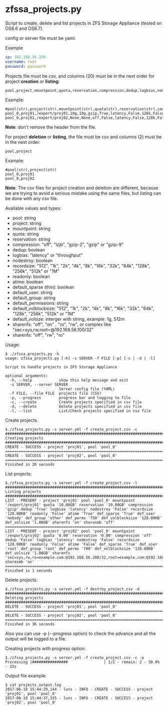 # zfssa_projects.py

Script to create, delete and list projects in ZFS Storage Appliance (tested on OS8.6 and OS8.7).

config or server file must be yaml.

Example

```yml
ip: 192.168.56.150
username: root
password: password
```

Projects file must be csv, and columns (20) must be in the next order for project **creation** or **listing**:

```text
pool,project,mountpoint,quota,reservation,compression,dedup,logbias,nodestroy,recordsize,readonly,atime,default_sparse,default_user,default_group,default_permissions,default_volblocksize,default_volsize,sharenfs,sharesmb
```

Example:

```text
#pool(str),project(str),mountpoint(str),quota(str),reservation(str),compression(str),dedup(bool),logbias(str),nodestroy(bool),recordsize(str),readonly(bool),atime(bool),default_sparse(bool),default_user(str),default_group(str),default_permissions(str),default_volblocksize(str),default_volsize(str),sharenfs(str),sharesmb(str)
pool_0,proj01,/export/proj01,10g,10g,gzip,True,latency,False,128k,False,True,True,nobody,other,750,128k,1g,on,off
pool_0,proj02,/export/proj02,None,None,off,False,latency,False,128k,False,False,True,root,root,700,128k,1g,"sec=sys,rw,ro=example.com:@192.168.56.200/32,root=example.com:@192.168.56.100/32",on
```

**Note**: don't remove the header from the file.

For project **deletion** or **listing**, the file must be csv and columns (2) must be in the next order:

```text
pool,project
```

Example:

```text
#pool(str),project(str)
pool_0,proj01
pool_0,proj02
```

**Note**: The csv files for project creation and deletion are different, because we are trying to avoid a serious mistake using the same files, but listing can be done with any csv file.

Available values and types:

* pool: string
* project: string
* mountpoint: string
* quota: string
* reservation: string
* compression: "off", "lzjb", "gzip-2", "gzip" or "gzip-9"
* dedup: boolean
* logbias: "latency" or "throughput"
* nodestroy: boolean
* recordsize: "512", "1k", "2k", "4k", "8k", "16k", "32k", "64k", "128k", "256k", "512k" or "1M"
* readonly: boolean
* atime: boolean
* default_sparse (thin): boolean
* default_user: string
* default_group: string
* default_permissions: string
* default_volblocksize: "512", "1k", "2k", "4k", "8k", "16k", "32k", "64k", "128k", "256k", "512k" or "1M"
* default_volsize: interger with string, example: 1g, 512m
* sharenfs: "off", "on" , "ro", "rw", or complex like "sec=sys,rw,root=@192.168.56.100/32"
* sharenfs: "off", "rw", "ro"

Usage:

```text
$ ./zfssa_projects.py -h
usage: zfssa_projects.py [-h] -s SERVER -f FILE [-p] [-c | -d | -l]

Script to handle projects in ZFS Storage Appliance

optional arguments:
  -h, --help            show this help message and exit
  -s SERVER, --server SERVER
                        Server config file (YAML)
  -f FILE, --file FILE  projects file (CSV)
  -p, --progress        progress bar and logging to file
  -c, --create          Create projects specified in csv file
  -d, --delete          Delete projects specified in csv file
  -l, --list            List/Check projects specified in csv file
```

Create projects.

```text
$./zfssa_projects.py -s server.yml -f create_project.csv -c
###############################################################################
Creating projects
###############################################################################
CREATE - SUCCESS - project 'proj01', pool 'pool_0'
===============================================================================
CREATE - SUCCESS - project 'proj02', pool 'pool_0'
===============================================================================
Finished in 20 seconds
```

List projects:

```text
$./zfssa_projects.py -s server.yml -f create_project.csv -l
###############################################################################
Listing projects
###############################################################################
LIST - PRESENT - project 'proj01' pool 'pool_0' mountpoint '/export/proj01' quota '10.00GB' reservation '10.00GB' compression 'gzip' dedup 'True' logbias 'latency' nodestroy 'False' recordsize '128.00KB' readonly 'False' atime 'True' def_sparse 'True' def_user 'nobody' def_group 'other' def_perms '750' def_volblocksize '128.00KB' def_volsize '1.00GB' sharenfs 'on' sharesmb 'off'
===============================================================================
LIST - PRESENT - project 'proj02' pool 'pool_0' mountpoint '/export/proj02' quota '0.00' reservation '0.00' compression 'off' dedup 'False' logbias 'latency' nodestroy 'False' recordsize '128.00KB' readonly 'False' atime 'False' def_sparse 'True' def_user 'root' def_group 'root' def_perms '700' def_volblocksize '128.00KB' def_volsize '1.00GB' sharenfs 'sec=sys,rw,ro=example.com:@192.168.56.200/32,root=example.com:@192.168.56.100/32' sharesmb 'on'
===============================================================================
Finished in 1 seconds
```

Delete projects:

```text
$./zfssa_projects.py -s server.yml -f destroy_project.csv -d
###############################################################################
Deleting projects
###############################################################################
DELETE - SUCCESS - project 'proj01', pool 'pool_0'
===============================================================================
DELETE - SUCCESS - project 'proj02', pool 'pool_0'
===============================================================================
Finished in 36 seconds
```

Also you can use -p (--progress option) to check the advance and all the output will be logged to a file.

Creating projects with progress option:

```text
$./zfssa_projects.py -s server.yml -f create_project.csv -c -p
Processing |################                | 1/2 - remain: 2 - 50.0% - 15s
```

Output file example.

```text
$ cat projects_output.log
2017-06-18 15:44:29,144 - luns - INFO - CREATE - SUCCESS - project 'proj01', pool 'pool_0'
2017-06-18 15:44:37,335 - luns - INFO - CREATE - SUCCESS - project 'proj02', pool 'pool_0'
```
